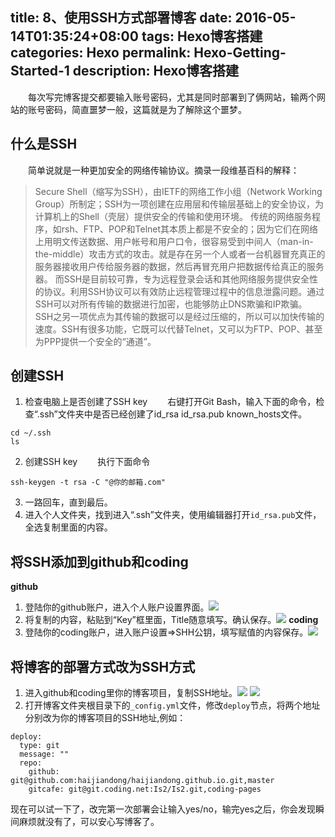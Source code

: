 title: 8、使用SSH方式部署博客
date: 2016-05-14T01:35:24+08:00
tags: Hexo博客搭建
categories: Hexo
permalink: Hexo-Getting-Started-1
description: Hexo博客搭建
---
　　每次写完博客提交都要输入账号密码，尤其是同时部署到了俩网站，输两个网站的账号密码，简直噩梦一般，这篇就是为了解除这个噩梦。
## 什么是SSH
　　简单说就是一种更加安全的网络传输协议。摘录一段维基百科的解释：
> Secure Shell（缩写为SSH），由IETF的网络工作小组（Network Working Group）所制定；SSH为一项创建在应用层和传输层基础上的安全协议，为计算机上的Shell（壳层）提供安全的传输和使用环境。
传统的网络服务程序，如rsh、FTP、POP和Telnet其本质上都是不安全的；因为它们在网络上用明文传送数据、用户帐号和用户口令，很容易受到中间人（man-in-the-middle）攻击方式的攻击。就是存在另一个人或者一台机器冒充真正的服务器接收用户传给服务器的数据，然后再冒充用户把数据传给真正的服务器。
而SSH是目前较可靠，专为远程登录会话和其他网络服务提供安全性的协议。利用SSH协议可以有效防止远程管理过程中的信息泄露问题。通过SSH可以对所有传输的数据进行加密，也能够防止DNS欺骗和IP欺骗。
SSH之另一项优点为其传输的数据可以是经过压缩的，所以可以加快传输的速度。SSH有很多功能，它既可以代替Telnet，又可以为FTP、POP、甚至为PPP提供一个安全的“通道”。

## 创建SSH
1. 检查电脑上是否创建了SSH key
　　右键打开Git Bash，输入下面的命令，检查“.ssh”文件夹中是否已经创建了id_rsa id_rsa.pub known_hosts文件。<!--more-->
```
cd ~/.ssh
ls
```
2. 创建SSH key
　　执行下面命令
```
ssh-keygen -t rsa -C "@你的邮箱.com"
```
3. 一路回车，直到最后。
4. 进入个人文件夹，找到进入“.ssh”文件夹，使用编辑器打开`id_rsa.pub`文件，全选复制里面的内容。

## 将SSH添加到github和coding
**github**
1. 登陆你的github账户，进入个人账户设置界面。![](http://ww3.sinaimg.cn/mw690/c55a7aeegw1f3uan23rrbj20ys0akjse.jpg)
2. 将复制的内容，粘贴到“Key”框里面，Title随意填写。确认保存。![](http://ww4.sinaimg.cn/mw690/c55a7aeegw1f3uapehmq5j20u70bgmxr.jpg)
**coding**
1. 登陆你的coding账户，进入账户设置=>SHH公钥，填写赋值的内容保存。![](http://ww3.sinaimg.cn/mw690/c55a7aeegw1f3uatkjjpgj20x00d80tx.jpg)

## 将博客的部署方式改为SSH方式
1. 进入github和coding里你的博客项目，复制SSH地址。![](http://ww2.sinaimg.cn/mw690/c55a7aeegw1f3uaxsq545j20uc074wf7.jpg)
![](http://ww3.sinaimg.cn/mw690/c55a7aeegw1f3uaym7h35j20v002t74d.jpg)
2. 打开博客文件夹根目录下的`_config.yml`文件，修改`deploy`节点，将两个地址分别改为你的博客项目的SSH地址,例如：
```
deploy:
  type: git
  message: ""
  repo: 
    github: git@github.com:haijiandong/haijiandong.github.io.git,master
    gitcafe: git@git.coding.net:Is2/Is2.git,coding-pages
```

现在可以试一下了，改完第一次部署会让输入yes/no，输完yes之后，你会发现瞬间麻烦就没有了，可以安心写博客了。